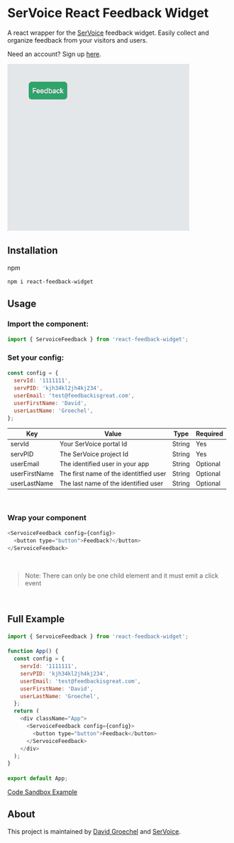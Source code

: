 # SerVoice React Feedback Widget

A react wrapper for the [SerVoice](https://servoice.io) feedback widget. Easily collect and organize feedback from your visitors and users.

Need an account? Sign up [here](https://servoice.io).

![Servoice Feedback Demo](assets/feedback-demo.gif)

## Installation

npm

```bash
npm i react-feedback-widget
```

## Usage

### Import the component:

```js
import { ServoiceFeedback } from 'react-feedback-widget';
```

### Set your config:

```js
const config = {
  servId: '1111111',
  servPID: 'kjh34kl2jh4kj234',
  userEmail: 'test@feedbackisgreat.com',
  userFirstName: 'David',
  userLastName: 'Groechel',
};
```

| Key           | Value                                  | Type   | Required |
| ------------- | -------------------------------------- | ------ | -------- |
| servId        | Your SerVoice portal Id                | String | Yes      |
| servPID       | The SerVoice project Id                | String | Yes      |
| userEmail     | The identified user in your app        | String | Optional |
| userFirstName | The first name of the identitfied user | String | Optional |
| userLastName  | The last name of the identified user   | String | Optional |

&nbsp;

### Wrap your component

```js
<ServoiceFeedback config={config}>
  <button type="button">Feedback?</button>
</ServoiceFeedback>
```

&nbsp;

> Note: There can only be one child element and it must emit a click event

&nbsp;

## Full Example

```js
import { ServoiceFeedback } from 'react-feedback-widget';

function App() {
  const config = {
    servId: '1111111',
    servPID: 'kjh34kl2jh4kj234',
    userEmail: 'test@feedbackisgreat.com',
    userFirstName: 'David',
    userLastName: 'Groechel',
  };
  return (
    <div className="App">
      <ServoiceFeedback config={config}>
        <button type="button">Feedback</button>
      </ServoiceFeedback>
    </div>
  );
}

export default App;
```

[Code Sandbox Example](https://codesandbox.io/s/servoice-react-feedback-example-gy6dn?file=/src/App.js)

## About

This project is maintained by [David Groechel](https://dgroechel.com) and [SerVoice](https://servoice.io).
